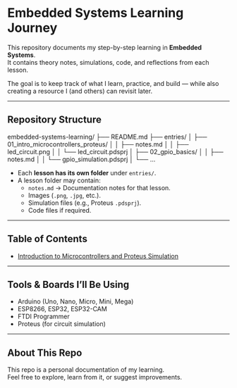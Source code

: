 # Embedded Systems Learning Journey

This repository documents my step-by-step learning in **Embedded Systems**.  
It contains theory notes, simulations, code, and reflections from each lesson.  

The goal is to keep track of what I learn, practice, and build — while also creating a resource I (and others) can revisit later.

---

## Repository Structure
embedded-systems-learning/
├── README.md
├── entries/
│ ├── 01_intro_microcontrollers_proteus/
│ │ ├── notes.md
│ │ ├── led_circuit.png
│ │ └── led_circuit.pdsprj
│ ├── 02_gpio_basics/
│ │ ├── notes.md
│ │ └── gpio_simulation.pdsprj
│ └── ...


- Each **lesson has its own folder** under `entries/`.  
- A lesson folder may contain:
  - `notes.md` → Documentation notes for that lesson.  
  - Images (`.png`, `.jpg`, etc.).  
  - Simulation files (e.g., Proteus `.pdsprj`).  
  - Code files if required.  

---

## Table of Contents
- [Introduction to Microcontrollers and Proteus Simulation](entries/01_intro_microcontrollers_proteus/notes.md)

---

## Tools & Boards I’ll Be Using
- Arduino (Uno, Nano, Micro, Mini, Mega)  
- ESP8266, ESP32, ESP32-CAM  
- FTDI Programmer  
- Proteus (for circuit simulation)  

---

## About This Repo
This repo is a personal documentation of my learning.  
Feel free to explore, learn from it, or suggest improvements.
